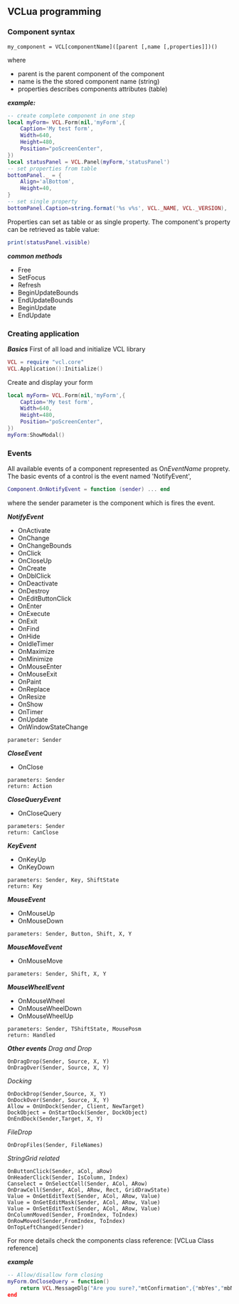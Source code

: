 ## VCLua programming

### Component syntax
```
my_component = VCL[componentName]([parent [,name [,properties]])()
```
where

 - parent is the parent component of the component
 - name is the the stored component name (string)
 - properties describes components attributes (table)

***example:***
``` lua
-- create complete component in one step
local myForm= VCL.Form(nil,'myForm',{
	Caption='My test form',
	Width=640,
	Height=480,
	Position="poScreenCenter",
})
local statusPanel = VCL.Panel(myForm,'statusPanel')
-- set properties from table
bottomPanel._ = {
	Align='alBottom',
	Height=40,
}
-- set single property
bottomPanel.Caption=string.format('%s v%s', VCL._NAME, VCL._VERSION),
```
Properties can set as table or as single property.
The component's property can be retrieved as table value:
``` lua
print(statusPanel.visible) 
```
***common methods***
 - Free 
 - SetFocus
 -  Refresh
 - BeginUpdateBounds
 - EndUpdateBounds
 - BeginUpdate
 - EndUpdate

### Creating application
***Basics***
First of all load and initialize VCL library
``` lua
VCL = require "vcl.core"
VCL.Application():Initialize()
```
Create and display your form
``` lua
local myForm= VCL.Form(nil,'myForm',{
	Caption='My test form',
	Width=640,
	Height=480,
	Position="poScreenCenter",
})
myForm:ShowModal()
```

### Events
All available events of a component represented as On*EventName* proprety. The basic events of a control is the event named 'NotifyEvent',
``` lua
Component.OnNotifyEvent = function (sender) ... end
```
where the sender parameter is the component which is fires the event.

***NotifyEvent***
 - OnActivate
 - OnChange
 - OnChangeBounds
 - OnClick
 - OnCloseUp
 - OnCreate 
 - OnDblClick
 - OnDeactivate
 - OnDestroy
 - OnEditButtonClick
 - OnEnter
 - OnExecute
 - OnExit
 - OnFind
 - OnHide
 - OnIdleTimer
 - OnMaximize
 - OnMinimize
 - OnMouseEnter
 - OnMouseExit
 - OnPaint
 - OnReplace
 - OnResize
 - OnShow
 - OnTimer
 - OnUpdate
 - OnWindowStateChange
 ```
 parameter: Sender
 ```
 ***CloseEvent***
 - OnClose
 ```
 parameters: Sender
 return: Action
 ```
 ***CloseQueryEvent***
 - OnCloseQuery
 ```
 parameters: Sender
 return: CanClose
 ```
***KeyEvent***
 - OnKeyUp
 - OnKeyDown
 ```
 parameters: Sender, Key, ShiftState
 return: Key
 ```
***MouseEvent***
 - OnMouseUp
 - OnMouseDown
 ```
 parameters: Sender, Button, Shift, X, Y
 ```
***MouseMoveEvent***
 - OnMouseMove
 ```
 parameters: Sender, Shift, X, Y
 ```
***MouseWheelEvent***
 - OnMouseWheel
 - OnMouseWheelDown
 - OnMouseWheelUp
 ```
 parameters: Sender, TShiftState, MousePosm
 return: Handled
 ```
 
 ***Other events***
 *Drag and Drop*
 ```
OnDragDrop(Sender, Source, X, Y)
OnDragOver(Sender, Source, X, Y)
 ```
 *Docking*
 ```
OnDockDrop(Sender,Source, X, Y)
OnDockOver(Sender, Source, X, Y)
Allow = OnUnDock(Sender, Client, NewTarget)
DockObject = OnStartDock(Sender, DockObject)
OnEndDock(Sender,Target, X, Y)
 ```
 *FileDrop*
 ```
 OnDropFiles(Sender, FileNames)
```
*StringGrid related*
```
OnButtonClick(Sender, aCol, aRow)
OnHeaderClick(Sender, IsColumn, Index)
Canselect = OnSelectCell(Sender, ACol, ARow)
OnDrawCell(Sender, ACol, ARow, Rect, GridDrawState)
Value = OnGetEditText(Sender, ACol, ARow, Value)
Value = OnGetEditMask(Sender, ACol, ARow, Value)
Value = OnSetEditText(Sender, ACol, ARow, Value)
OnColumnMoved(Sender, FromIndex, ToIndex)
OnRowMoved(Sender,FromIndex, ToIndex)
OnTopLeftChanged(Sender)
```
For more details check the components class reference:
[VCLua Class reference]

***example***
``` lua
-- Allow/disallow form closing
myForm.OnCloseQuery = function()
	return VCL.MessageDlg("Are you sure?,"mtConfirmation",{"mbYes","mbNo"})=="mrYes"
end
```
